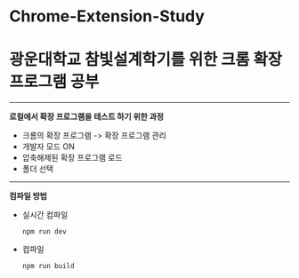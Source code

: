 # Chrome-Extension-Study
# 광운대학교 참빛설계학기를 위한 크롬 확장 프로그램 공부  
---
  
**로컬에서 확장 프로그램을 테스트 하기 위한 과정**
- 크롬의 확장 프로그램 -> 확장 프로그램 관리
- 개발자 모드 ON
- 압축해제된 확장 프로그램 로드
- 폴더 선택  


---
**컴파일 방법**
- 실시간 컴파일
  ```
  npm run dev
  ```

- 컴파일
  ```
  npm run build
  ```

